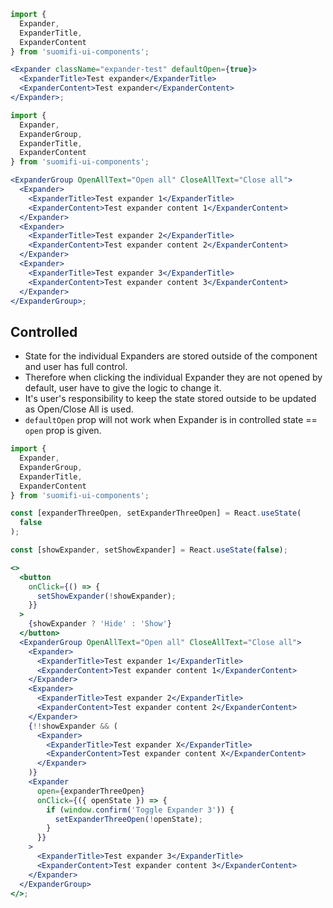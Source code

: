 ```jsx
import {
  Expander,
  ExpanderTitle,
  ExpanderContent
} from 'suomifi-ui-components';

<Expander className="expander-test" defaultOpen={true}>
  <ExpanderTitle>Test expander</ExpanderTitle>
  <ExpanderContent>Test expander</ExpanderContent>
</Expander>;
```

```jsx
import {
  Expander,
  ExpanderGroup,
  ExpanderTitle,
  ExpanderContent
} from 'suomifi-ui-components';

<ExpanderGroup OpenAllText="Open all" CloseAllText="Close all">
  <Expander>
    <ExpanderTitle>Test expander 1</ExpanderTitle>
    <ExpanderContent>Test expander content 1</ExpanderContent>
  </Expander>
  <Expander>
    <ExpanderTitle>Test expander 2</ExpanderTitle>
    <ExpanderContent>Test expander content 2</ExpanderContent>
  </Expander>
  <Expander>
    <ExpanderTitle>Test expander 3</ExpanderTitle>
    <ExpanderContent>Test expander content 3</ExpanderContent>
  </Expander>
</ExpanderGroup>;
```

## Controlled

- State for the individual Expanders are stored outside of the component and user has full control.
- Therefore when clicking the individual Expander they are not opened by default, user have to give the logic to change it.
- It's user's responsibility to keep the state stored outside to be updated as Open/Close All is used.
- `defaultOpen` prop will not work when Expander is in controlled state == `open` prop is given.

```jsx
import {
  Expander,
  ExpanderGroup,
  ExpanderTitle,
  ExpanderContent
} from 'suomifi-ui-components';

const [expanderThreeOpen, setExpanderThreeOpen] = React.useState(
  false
);

const [showExpander, setShowExpander] = React.useState(false);

<>
  <button
    onClick={() => {
      setShowExpander(!showExpander);
    }}
  >
    {showExpander ? 'Hide' : 'Show'}
  </button>
  <ExpanderGroup OpenAllText="Open all" CloseAllText="Close all">
    <Expander>
      <ExpanderTitle>Test expander 1</ExpanderTitle>
      <ExpanderContent>Test expander content 1</ExpanderContent>
    </Expander>
    <Expander>
      <ExpanderTitle>Test expander 2</ExpanderTitle>
      <ExpanderContent>Test expander content 2</ExpanderContent>
    </Expander>
    {!!showExpander && (
      <Expander>
        <ExpanderTitle>Test expander X</ExpanderTitle>
        <ExpanderContent>Test expander content X</ExpanderContent>
      </Expander>
    )}
    <Expander
      open={expanderThreeOpen}
      onClick={({ openState }) => {
        if (window.confirm('Toggle Expander 3')) {
          setExpanderThreeOpen(!openState);
        }
      }}
    >
      <ExpanderTitle>Test expander 3</ExpanderTitle>
      <ExpanderContent>Test expander content 3</ExpanderContent>
    </Expander>
  </ExpanderGroup>
</>;
```
